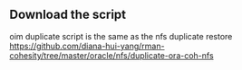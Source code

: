 ## Download the script
oim duplicate script is the same as the nfs duplicate restore
https://github.com/diana-hui-yang/rman-cohesity/tree/master/oracle/nfs/duplicate-ora-coh-nfs
